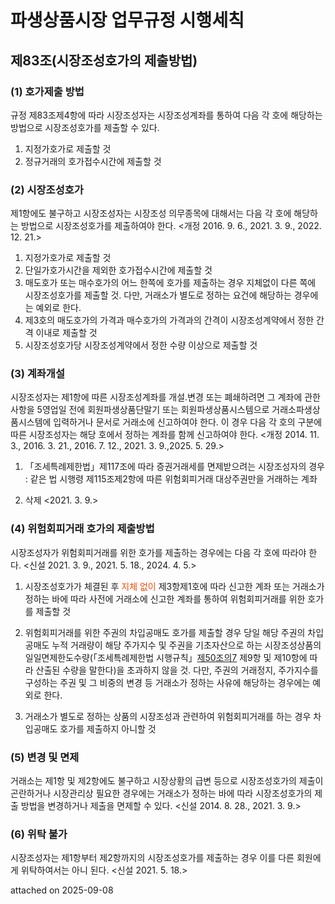 # 파생상품시장 업무규정 시행세칙

## 제83조(시장조성호가의 제출방법) 

### (1) 호가제출 방법
규정 제83조제4항에 따라 시장조성자는 시장조성계좌를 통하여 다음 각 호에 해당하는 방법으로 시장조성호가를 제출할 수 있다.
1. 지정가호가로 제출할 것
2. 정규거래의 호가접수시간에 제출할 것

### (2) 시장조성호가
제1항에도 불구하고 시장조성자는 시장조성 의무종목에 대해서는 다음 각 호에 해당하는 방법으로 시장조성호가를 제출하여야 한다. <개정 2016. 9. 6., 2021. 3. 9., 2022. 12. 21.>
1. 지정가호가로 제출할 것
2. 단일가호가시간을 제외한 호가접수시간에 제출할 것
3. 매도호가 또는 매수호가의 어느 한쪽에 호가를 제출하는 경우 지체없이 다른 쪽에 시장조성호가를 제출할 것. 다만, 거래소가 별도로 정하는 요건에 해당하는 경우에는 예외로 한다.
4. 제3호의 매도호가의 가격과 매수호가의 가격과의 간격이 시장조성계약에서 정한 간격 이내로 제출할 것
5. 시장조성호가당 시장조성계약에서 정한 수량 이상으로 제출할 것

### (3) 계좌개설 
시장조성자는 제1항에 따른 시장조성계좌를 개설.변경 또는 폐쇄하려면 그 계좌에 관한 사항을 5영업일 전에 회원파생상품단말기 또는 회원파생상품시스템으로 거래소파생상품시스템에 입력하거나 문서로 거래소에 신고하여야 한다. 이 경우 다음 각 호의 구분에 따른 시장조성자는 해당 호에서 정하는 계좌를 함께 신고하여야 한다. <개정 2014. 11. 3., 2016. 3. 21., 2016. 7. 12., 2021. 3. 9.,2025. 5. 29.>

1. 「조세특례제한법」제117조에 따라 증권거래세를 면제받으려는 시장조성자의 경우 : 같은 법 시행령 제115조제2항에 따른 위험회피거래 대상주권만을 거래하는 계좌

2. 삭제 <2021. 3. 9.>

### (4) 위험회피거래 호가의 제출방법

시장조성자가 위험회피거래를 위한 호가를 제출하는 경우에는 다음 각 호에 따라야 한다. <신설 2021. 3. 9., 2021. 5. 18., 2024. 4. 5.>

1. 시장조성호가가 체결된 후 <span style="color:orangered">지체 없이</span> 제3항제1호에 따라 신고한 계좌 또는 거래소가 정하는 바에 따라 사전에 거래소에 신고한 계좌를 통하여 위험회피거래를 위한 호가를 제출할 것

2. 위험회피거래를 위한 주권의 차입공매도 호가를 제출할 경우 당일 해당 주권의 차입공매도 누적 거래량이 해당 주가지수 및 주권을 기초자산으로 하는 시장조성상품의 일일면제한도수량(「조세특례제한법 시행규칙」[제50조의7](./detailed_rules_tax_exemption.md#제50조의7-시장조성자에-대한-증권거래세-면제요건-등) 제9항 및 제10항에 따라 산출된 수량을 말한다)을 초과하지 않을 것. 다만, 주권의 거래정지, 주가지수를 구성하는 주권 및 그 비중의 변경 등 거래소가 정하는 사유에 해당하는 경우에는 예외로 한다.

3. 거래소가 별도로 정하는 상품의 시장조성과 관련하여 위험회피거래를 하는 경우 차입공매도 호가를 제출하지 아니할 것

### (5) 변경 및 면제
거래소는 제1항 및 제2항에도 불구하고 시장상황의 급변 등으로 시장조성호가의 제출이 곤란하거나 시장관리상 필요한 경우에는 거래소가 정하는 바에 따라 시장조성호가의 제출 방법을 변경하거나 제출을 면제할 수 있다. <신설 2014. 8. 28., 2021. 3. 9.>

### (6) 위탁 불가
시장조성자는 제1항부터 제2항까지의 시장조성호가를 제출하는 경우 이를 다른 회원에게 위탁하여서는 아니 된다. <신설 2021. 5. 18.>

attached on 2025-09-08